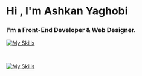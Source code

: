 
<h1 align="left">Hi , I'm Ashkan Yaghobi</h1>
<h3 align="left">I'm a Front-End Developer & Web Designer.</h3>

[![My Skills](https://skillicons.dev/icons?i=html,css,scss,js,ts,bootstrap,jquery,react,nextjs,redux,github,wordpress,materialui,tailwind&perline=10)](https://skillicons.dev)

 <br>

[![My Skills](https://skillicons.dev/icons?i=illustrator,photoshop,xd,figma)](https://skillicons.dev)

